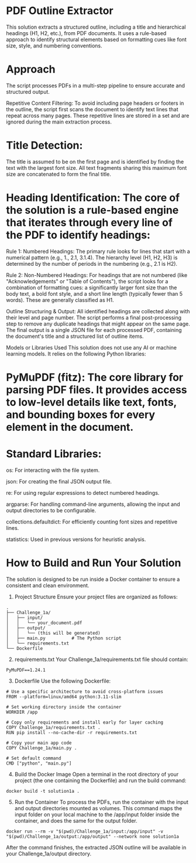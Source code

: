 # PDF Outline Extractor
This solution extracts a structured outline, including a title and hierarchical headings (H1, H2, etc.), from PDF documents. It uses a rule-based approach to identify structural elements based on formatting cues like font size, style, and numbering conventions.

# Approach
The script processes PDFs in a multi-step pipeline to ensure accurate and structured output.

Repetitive Content Filtering: To avoid including page headers or footers in the outline, the script first scans the document to identify text lines that repeat across many pages. These repetitive lines are stored in a set and are ignored during the main extraction process.

# Title Detection: 
The title is assumed to be on the first page and is identified by finding the text with the largest font size. All text fragments sharing this maximum font size are concatenated to form the final title.

# Heading Identification: The core of the solution is a rule-based engine that iterates through every line of the PDF to identify headings:

Rule 1: Numbered Headings: The primary rule looks for lines that start with a numerical pattern (e.g., 1., 2.1, 3.1.4). The hierarchy level (H1, H2, H3) is determined by the number of periods in the numbering (e.g., 2.1 is H2).

Rule 2: Non-Numbered Headings: For headings that are not numbered (like "Acknowledgements" or "Table of Contents"), the script looks for a combination of formatting cues: a significantly larger font size than the body text, a bold font style, and a short line length (typically fewer than 5 words). These are generally classified as H1.

Outline Structuring & Output: All identified headings are collected along with their level and page number. The script performs a final post-processing step to remove any duplicate headings that might appear on the same page. The final output is a single JSON file for each processed PDF, containing the document's title and a structured list of outline items.

Models or Libraries Used
This solution does not use any AI or machine learning models. It relies on the following Python libraries:

# PyMuPDF (fitz): The core library for parsing PDF files. It provides access to low-level details like text, fonts, and bounding boxes for every element in the document.

# Standard Libraries:

os: For interacting with the file system.

json: For creating the final JSON output file.

re: For using regular expressions to detect numbered headings.

argparse: For handling command-line arguments, allowing the input and output directories to be configurable.

collections.defaultdict: For efficiently counting font sizes and repetitive lines.

statistics: Used in previous versions for heuristic analysis.

# How to Build and Run Your Solution
The solution is designed to be run inside a Docker container to ensure a consistent and clean environment.

1. Project Structure
Ensure your project files are organized as follows:
```
.
├── Challenge_1a/
│   ├── input/
│   │   └── your_document.pdf
│   ├── output/
│   │   └── (this will be generated)
│   ├── main.py          # The Python script
│   └── requirements.txt
└── Dockerfile
```

2. requirements.txt
Your Challenge_1a/requirements.txt file should contain:
```
PyMuPDF==1.24.1
```

3. Dockerfile
Use the following Dockerfile:

```
# Use a specific architecture to avoid cross-platform issues
FROM --platform=linux/amd64 python:3.11-slim

# Set working directory inside the container
WORKDIR /app

# Copy only requirements and install early for layer caching
COPY Challenge_1a/requirements.txt .
RUN pip install --no-cache-dir -r requirements.txt

# Copy your main app code
COPY Challenge_1a/main.py .

# Set default command
CMD ["python", "main.py"]
```

4. Build the Docker Image
Open a terminal in the root directory of your project (the one containing the Dockerfile) and run the build command:
```
docker build -t solution1a .
```

5. Run the Container
To process the PDFs, run the container with the input and output directories mounted as volumes. This command maps the input folder on your local machine to the /app/input folder inside the container, and does the same for the output folder.

```
docker run --rm -v "$(pwd)/Challenge_1a/input:/app/input" -v "$(pwd)/Challenge_1a/output:/app/output" --network none solution1a
```


After the command finishes, the extracted JSON outline will be available in your Challenge_1a/output directory.

